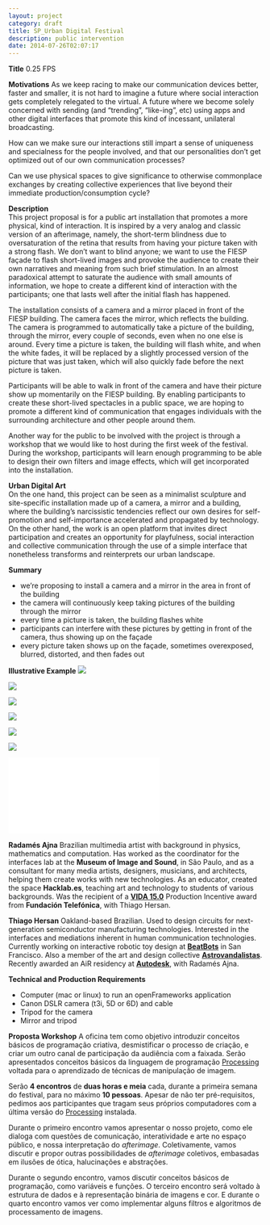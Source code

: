 ```yaml
---
layout: project
category: draft
title: SP_Urban Digital Festival
description: public intervention
date: 2014-07-26T02:07:17
---
```

**Title**
0.25 FPS

**Motivations**
As we keep racing to make our communication devices better, faster and smaller, it is not hard to imagine a future where social interaction gets completely relegated to the virtual. A future where we become solely concerned with sending (and “trending”, “like-ing”, etc) using apps and other digital interfaces that promote this kind of incessant, unilateral broadcasting.

How can we make sure our interactions still impart a sense of uniqueness and specialness for the people involved, and that our personalities don’t get optimized out of our own communication processes?

Can we use physical spaces to give significance to otherwise commonplace exchanges by creating collective experiences that live beyond their immediate production/consumption cycle?

**Description**  
This project proposal is for a public art installation that promotes a more physical, kind of interaction. It is inspired by a very analog and classic version of an afterimage, namely, the short-term blindness due to oversaturation of the retina that results from having your picture taken with a strong flash. We don’t want to blind anyone; we want to use the FIESP façade to flash short-lived images and provoke the audience to create their own narratives and meaning from such brief stimulation. In an almost paradoxical attempt to saturate the audience with small amounts of information, we hope to create a different kind of interaction with the participants; one that lasts well after the initial flash has happened.

The installation consists of a camera and a mirror placed in front of the FIESP building. The camera faces the mirror, which reflects the building. The camera is programmed to automatically take a picture of the building, through the mirror, every couple of seconds, even when no one else is around. Every time a picture is taken, the building will flash white, and when the white fades, it will be replaced by a slightly processed version of the picture that was just taken, which will also quickly fade before the next picture is taken.

Participants will be able to walk in front of the camera and have their picture show up momentarily on the FIESP building. By enabling participants to create these short-lived spectacles in a public space, we are hoping to promote a different kind of communication that engages individuals with the surrounding architecture and other people around them.

Another way for the public to be involved with the project is through a workshop that we would like to host during the first week of the festival. During the workshop, participants will learn enough programming to be able to design their own filters and image effects, which will get incorporated into the installation.

**Urban Digital Art**  
On the one hand, this project can be seen as a minimalist sculpture and site-specific installation made up of a camera, a mirror and a building, where the building’s narcissistic tendencies reflect our own desires for self-promotion and self-importance accelerated and propagated by technology. On the other hand, the work is an open platform that invites direct participation and creates an opportunity for playfulness, social interaction and collective communication through the use of a simple interface that nonetheless transforms and reinterprets our urban landscape.

**Summary**
- we’re proposing to install a camera and a mirror in the area in front of the building
- the camera will continuously keep taking pictures of the building through the mirror
- every time a picture is taken, the building flashes white
- participants can interfere with these pictures by getting in front of the camera, thus showing up on the façade
- every picture taken shows up on the façade, sometimes overexposed, blurred, distorted, and then fades out

**Illustrative Example**
![](/images/projects/sp-urban-digital-festival/FIESP00_tgh_01.jpg)

![](/images/projects/sp-urban-digital-festival/FIESP00_tgh_07.jpg)

![](/images/projects/sp-urban-digital-festival/FIESP00_tgh_12.jpg)

![](/images/projects/sp-urban-digital-festival/FIESP00_tgh_11.jpg)

![](/images/projects/sp-urban-digital-festival/FIESP00_tgh_16.jpg)

![](/images/projects/sp-urban-digital-festival/FIESP00_tgh_14.jpg)

<div class="video-wrapper video-wrapper-16x9">
    <iframe src="//player.vimeo.com/video/101879119" frameborder="0" webkitallowfullscreen="" mozallowfullscreen="" allowfullscreen=""></iframe>
</div>

**Radamés Ajna**
Brazilian multimedia artist with background in physics, mathematics and computation. Has worked as the coordinator for the interfaces lab at the **Museum of Image and Sound**, in São Paulo, and as a consultant for many media artists, designers, musicians, and architects, helping them create works with new technologies. As an educator, created the space **Hacklab.es**, teaching art and technology to students of various backgrounds. Was the recipient of a **[VIDA 15.0](http://vida.fundaciontelefonica.com/)** Production Incentive award from **Fundación Telefónica**, with Thiago Hersan.

**Thiago Hersan**
Oakland-based Brazilian. Used to design circuits for next-generation semiconductor manufacturing technologies. Interested in the interfaces and mediations inherent in human communication technologies. Currently working on interactive robotic toy design at **[BeatBots](http://beatbots.net/)** in San Francisco. Also a member of the art and design collective **[Astrovandalistas](https://astrovandalistas.cc/)**. Recently awarded an AiR residency at **[Autodesk](http://www.instructables.com/id/Pier-9-Machine-Catalog/)**, with Radamés Ajna.

**Technical and Production Requirements**
- Computer (mac or linux) to run an openFrameworks application
- Canon DSLR camera (t3i, 5D or 6D) and cable
- Tripod for the camera
- Mirror and tripod

**Proposta Workshop**
A oficina tem como objetivo introduzir conceitos básicos de programação criativa, desmistificar o processo de criação, e criar um outro canal de participação da audiência com a faixada. Serão apresentados conceitos básicos da linguagem de programação [Processing](http://processing.org/) voltada para o aprendizado de técnicas de manipulação de imagem.

Serão **4 encontros** de **duas horas e meia** cada, durante a primeira semana do festival, para no máximo **10 pessoas**. Apesar de não ter pré-requisitos, pedimos aos participantes que tragam seus próprios computadores com a última versão do [Processing](http://processing.org/) instalada.

Durante o primeiro encontro vamos apresentar o nosso projeto, como ele dialoga com questões de comunicação, interatividade e arte no espaço público, e nossa interpretação do _afterimage_. Coletivamente, vamos discutir e propor outras possibilidades de _afterimage_ coletivos, embasadas em ilusões de ótica, halucinações e abstrações.

Durante o segundo encontro, vamos discutir conceitos básicos de programação, como variáveis e funções. O terceiro encontro será voltado à estrutura de dados e à representação binária de imagens e cor. E durante o quarto encontro vamos ver como implementar alguns filtros e algoritmos de processamento de imagens.
